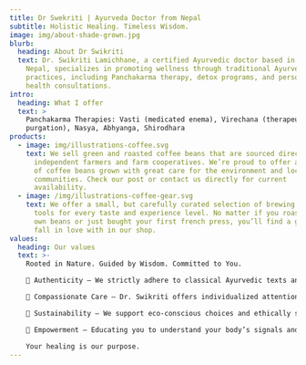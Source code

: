 ```yaml
---
title: Dr Swekriti | Ayurveda Doctor from Nepal
subtitle: Holistic Healing. Timeless Wisdom.
image: img/about-shade-grown.jpg
blurb:
  heading: About Dr Swikriti
  text: Dr. Swikriti Lamichhane, a certified Ayurvedic doctor based in Kathmandu,
    Nepal, specializes in promoting wellness through traditional Ayurvedic
    practices, including Panchakarma therapy, detox programs, and personalized
    health consultations.
intro:
  heading: What I offer
  text: >
    Panchakarma Therapies: Vasti (medicated enema), Virechana (therapeutic
    purgation), Nasya, Abhyanga, Shirodhara
products:
  - image: img/illustrations-coffee.svg
    text: We sell green and roasted coffee beans that are sourced directly from
      independent farmers and farm cooperatives. We’re proud to offer a variety
      of coffee beans grown with great care for the environment and local
      communities. Check our post or contact us directly for current
      availability.
  - image: /img/illustrations-coffee-gear.svg
    text: We offer a small, but carefully curated selection of brewing gear and
      tools for every taste and experience level. No matter if you roast your
      own beans or just bought your first french press, you’ll find a gadget to
      fall in love with in our shop.
values:
  heading: Our values
  text: >-
    Rooted in Nature. Guided by Wisdom. Committed to You.

    🌿 Authenticity – We strictly adhere to classical Ayurvedic texts and time-tested practices.

    🌿 Compassionate Care – Dr. Swikriti offers individualized attention, especially focusing on women’s health and mental well-being.

    🌿 Sustainability – We support eco-conscious choices and ethically sourced herbs and ingredients.

    🌿 Empowerment – Educating you to understand your body’s signals and rhythms.

    Your healing is our purpose.
---
```

